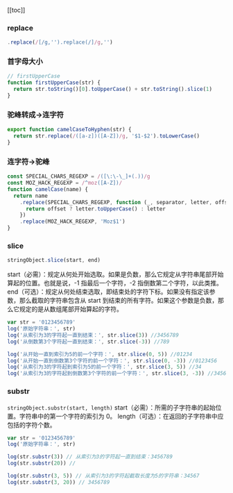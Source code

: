 [[toc]]

### replace

```ts
.replace(/[/g,'').replace(/]/g,'')
```

### 首字母大小

```ts
// firstUpperCase
function firstUpperCase(str) {
  return str.toString()[0].toUpperCase() + str.toString().slice(1)
}
```

### 驼峰转成->连字符

```ts
export function camelCaseToHyphen(str) {
  return str.replace(/([a-z])([A-Z])/g, '$1-$2').toLowerCase()
}
```
### 连字符->驼峰
```ts
const SPECIAL_CHARS_REGEXP = /([\:\-\_]+(.))/g
const MOZ_HACK_REGEXP = /^moz([A-Z])/
function camelCase(name) {
  return name
    .replace(SPECIAL_CHARS_REGEXP, function (_, separator, letter, offset) {
      return offset ? letter.toUpperCase() : letter
    })
    .replace(MOZ_HACK_REGEXP, 'Moz$1')
}
```

### slice

```ts
stringObject.slice(start, end)
```

start（必需）：规定从何处开始选取。如果是负数，那么它规定从字符串尾部开始算起的位置。也就是说，-1 指最后一个字符，-2 指倒数第二个字符，以此类推。
end（可选）：规定从何处结束选取，即结束处的字符下标。如果没有指定该参数，那么截取的字符串包含从 start 到结束的所有字符。如果这个参数是负数，那么它规定的是从数组尾部开始算起的字符。

```ts
var str = '0123456789'
log('原始字符串：', str)
log('从索引为3的字符起一直到结束：', str.slice(3)) //3456789
log('从倒数第3个字符起一直到结束：', str.slice(-3)) //789

log('从开始一直到索引为5的前一个字符：', str.slice(0, 5)) //01234
log('从开始一直到倒数第3个字符的前一个字符：', str.slice(0, -3)) //0123456
log('从索引为3的字符起到索引为5的前一个字符：', str.slice(3, 5)) //34
log('从索引为3的字符起到倒数第3个字符的前一个字符：', str.slice(3, -3)) //3456
```

### substr

`stringObject.substr(start, length)`
start（必需）：所需的子字符串的起始位置。字符串中的第一个字符的索引为 0。
length（可选）：在返回的子字符串中应包括的字符个数。

```ts
var str = '0123456789'
log('原始字符串：', str)

log(str.substr(3)) // 从索引为3的字符起一直到结束：3456789
log(str.substr(20)) //

log(str.substr(3, 5)) // 从索引为3的字符起截取长度为5的字符串：34567
log(str.substr(3, 20)) // 3456789
```
